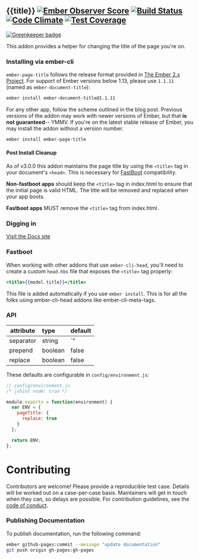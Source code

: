 ## {{title}} [![Ember Observer Score](http://emberobserver.com/badges/ember-page-title.svg)](http://emberobserver.com/addons/ember-page-title) [![Build Status](https://travis-ci.org/tim-evans/ember-page-title.svg)](https://travis-ci.org/tim-evans/ember-page-title) [![Code Climate](https://codeclimate.com/github/tim-evans/ember-page-title/badges/gpa.svg)](https://codeclimate.com/github/tim-evans/ember-page-title) [![Test Coverage](https://codeclimate.com/github/tim-evans/ember-page-title/badges/coverage.svg)](https://codeclimate.com/github/tim-evans/ember-page-title/coverage)

[![Greenkeeper badge](https://badges.greenkeeper.io/tim-evans/ember-page-title.svg)](https://greenkeeper.io/)

This addon provides a helper for changing the title of the page you're on.

### Installing via ember-cli

`ember-page-title` follows the release format provided in [The Ember 2.x Project](http://emberjs.com/blog/2015/06/16/ember-project-at-2-0.html). For support of Ember versions below 1.13, please use `1.1.11` (named as `ember-document-title`):

```bash
ember install ember-document-title@1.1.11
```

For any other app, follow the scheme outlined in the blog post. Previous versions of the addon may work with newer versions of Ember, but that **is not guaranteed**-- YMMV. If you're on the latest stable release of Ember, you may install the addon without a version number.

```bash
ember install ember-page-title
```

#### Post Install Cleanup

As of v3.0.0 this addon maintains the page title by using the `<title>` tag in your document's `<head>`.  This is necessary for [FastBoot](https://github.com/tildeio/ember-cli-fastboot) compatibility.

**Non-fastboot apps** should keep the `<title>` tag in index.html to ensure that the initial page is valid HTML. The title will be removed and replaced when your app boots.

**Fastboot apps** MUST remove the `<title>` tag from index.html.

### Digging in

[Visit the Docs site](http://tim-evans.github.io/ember-page-title/)

### Fastboot

When working with other addons that use `ember-cli-head`, you'll need to create a custom `head.hbs` file that exposes the `<title>` tag properly:

```hbs
<title>{{model.title}}</title>
```

This file is added automatically if you use `ember install`. This is for all the folks using ember-cli-head addons like ember-cli-meta-tags.

### API

| attribute | type    | default |
|-----------|:--------|:--------|
| separator | string  | `" | "` |
| prepend   | boolean | false   |
| replace   | boolean | false   |

These defaults are configurable in `config/environment.js`:

```javascript
// config/environment.js
/* jshint node: true */

module.exports = function(environment) {
  var ENV = {
    pageTitle: {
      replace: true
    }
  };

  return ENV;
};
```

# Contributing

Contributors are welcome! Please provide a reproducible test case. Details will be worked out on a case-per-case basis. Maintainers will get in touch when they can, so delays are possible. For contribution guidelines, see the [code of conduct](https://github.com/tim-evans/ember-plupload/blob/master/CONDUCT.md).

### Publishing Documentation

To publish documentation, run the following command:

```bash
ember github-pages:commit --message "update documentation"
git push origin gh-pages:gh-pages
```
